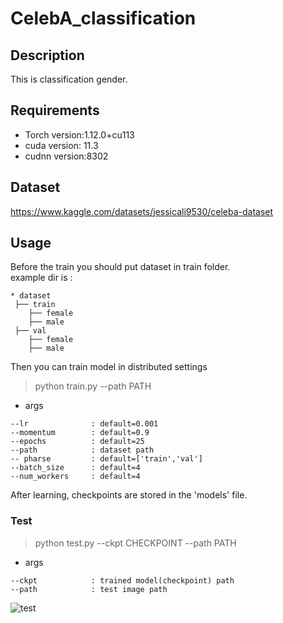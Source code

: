 # CelebA_classification


## Description

  This is classification gender. 

## Requirements

- Torch version:1.12.0+cu113
- cuda version: 11.3
- cudnn version:8302

## Dataset 

https://www.kaggle.com/datasets/jessicali9530/celeba-dataset


## Usage

Before the train you should put dataset in train folder.<br>
example dir is :
```
* dataset
 ├── train
    ├── female
    ├── male
 ├── val
    ├── female
    ├── male
```

Then you can train model in distributed settings

> python train.py --path PATH 

* args
```
--lr              : default=0.001
--momentum        : default=0.9
--epochs          : default=25
--path            : dataset path
-- pharse         : default=['train','val']
--batch_size      : default=4
--num_workers     : default=4
```


After learning, checkpoints are stored in the 'models' file.

### Test

>python test.py --ckpt CHECKPOINT --path PATH

* args
```
--ckpt            : trained model(checkpoint) path
--path            : test image path
```
![test](https://user-images.githubusercontent.com/74218895/179892599-6de0dba4-f653-4ccc-9f63-59f7b7cfbf37.png)

